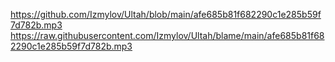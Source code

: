 https://github.com/Izmylov/Ultah/blob/main/afe685b81f682290c1e285b59f7d782b.mp3
https://raw.githubusercontent.com/Izmylov/Ultah/blame/main/afe685b81f682290c1e285b59f7d782b.mp3
